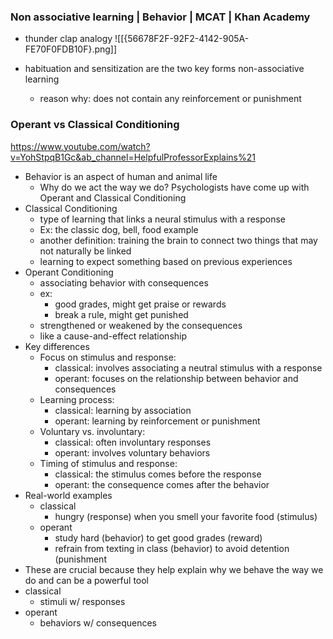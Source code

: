 
### Non associative learning | Behavior | MCAT | Khan Academy

[](https://www.youtube.com/@khanacademymedicine)

* thunder clap analogy 
![[{56678F2F-92F2-4142-905A-FE70F0FDB10F}.png]]

* habituation and sensitization are the two key forms non-associative learning
	* reason why: does not contain any reinforcement or punishment

### Operant vs Classical Conditioning

https://www.youtube.com/watch?v=YohStpqB1Gc&ab_channel=HelpfulProfessorExplains%21

* Behavior is an aspect of human and animal life
	* Why do we act the way we do? Psychologists have come up with Operant and Classical Conditioning
* Classical Conditioning
	* type of learning that links a neural stimulus with a response
	* Ex: the classic dog, bell, food example
	* another definition: training the brain to connect two things that may not naturally be linked
	* learning to expect something based on previous experiences
* Operant Conditioning 
	* associating behavior with consequences
	* ex:
		* good grades, might get praise or rewards
		* break a rule, might get punished
	* strengthened or weakened by the consequences
	* like a cause-and-effect relationship
* Key differences
	* Focus on stimulus and response:
		* classical: involves associating a neutral stimulus with a response
		* operant: focuses on the relationship between behavior and consequences
	* Learning process:
		* classical: learning by association
		* operant: learning by reinforcement or punishment
	* Voluntary vs. involuntary:
		* classical: often involuntary responses
		* operant: involves voluntary behaviors
	* Timing of stimulus and response:
		* classical: the stimulus comes before the response
		* operant: the consequence comes after the behavior
* Real-world examples
	* classical
		* hungry (response) when you smell your favorite food (stimulus)
	* operant
		* study hard (behavior) to get good grades (reward)
		* refrain from texting in class (behavior) to avoid detention (punishment
* These are crucial because they help explain why we behave the way we do and can be a powerful tool
* classical
	* stimuli w/ responses
* operant
	* behaviors w/ consequences
		